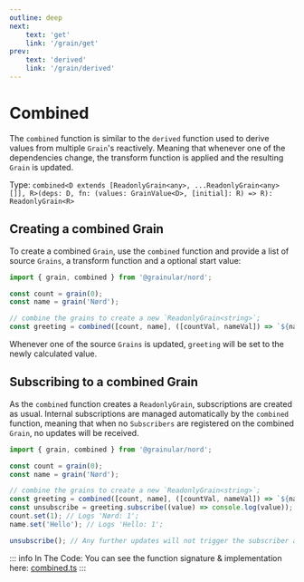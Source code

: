 ```yaml
---
outline: deep
next:
    text: 'get'
    link: '/grain/get'
prev:
    text: 'derived'
    link: '/grain/derived'
---
```


<!-- @format -->

# Combined

The `combined` function is similar to the `derived` function used to derive values from multiple `Grain`'s reactively. Meaning that whenever one of the dependencies change, the transform function is applied and the resulting `Grain` is updated.

Type: `combined<D extends [ReadonlyGrain<any>, ...ReadonlyGrain<any>[]], R>(deps: D, fn: (values: GrainValue<D>, [initial]: R) => R): ReadonlyGrain<R>`

## Creating a combined Grain

To create a combined `Grain`, use the `combined` function and provide a list of source `Grains`, a transform function and a optional start value:

```ts
import { grain, combined } from '@grainular/nord';

const count = grain(0);
const name = grain('Nørd');

// combine the grains to create a new `ReadonlyGrain<string>`;
const greeting = combined([count, name], ([countVal, nameVal]) => `${nameVal}: ${countVal}`);
```

Whenever one of the source `Grains` is updated, `greeting` will be set to the newly calculated value.

## Subscribing to a combined Grain

As the `combined` function creates a `ReadonlyGrain`, subscriptions are created as usual. Internal subscriptions are managed automatically by the `combined` function, meaning that when no `Subscribers` are registered on the combined `Grain`, no updates will be received.

```ts
import { grain, combined } from '@grainular/nord';

const count = grain(0);
const name = grain('Nørd');

// combine the grains to create a new `ReadonlyGrain<string>`;
const greeting = combined([count, name], ([countVal, nameVal]) => `${nameVal}: ${countVal}`);
const unsubscribe = greeting.subscribe((value) => console.log(value)); // Logs 'Nørd: 0'
count.set(1); // Logs 'Nørd: 1';
name.set('Hello'); // Logs 'Hello: 1';

unsubscribe(); // Any further updates will not trigger the subscriber again.
```

::: info In The Code:
You can see the function signature & implementation here: [combined.ts](https://github.com/IamSebastianDev/nord/blob/main/src/lib/grains/combined.ts)
:::
